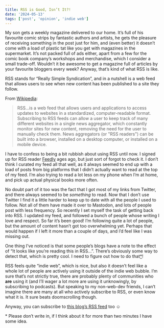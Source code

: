 ```yaml
---
title: RSS is Good, Isn’t It?!
date: '2024-05-13'
tags: ['post', 'opinion', 'indie web']
---
```


My son gets a weekly magazine delivered to our home. It’s full of his favourite comic strips by fantastic authors and artists, he gets the pleasure of receiving something in the post just for him, and (even better) it doesn’t come with a load of plastic tat like you get with magazines in the supermarket. It’s not packed full of ads either, apart from a few for the comic book company’s workshops and merchandise, which I consider a small trade-off. Wouldn’t it be awesome to get a magazine full of articles by your favourite bloggers every week? Anyway, that’s kind of what RSS is like.

RSS stands for “Really Simple Syndication”, and in a nutshell is a web feed that allows users to see when new content has been published to a site they follow.

From [Wikipedia](https://en.wikipedia.org/wiki/RSS):

> RSS...is a web feed that allows users and applications to access updates to websites in a standardized, computer-readable format. Subscribing to RSS feeds can allow a user to keep track of many different websites in a single news aggregator, which constantly monitor sites for new content, removing the need for the user to manually check them. News aggregators (or "RSS readers") can be built into a browser, installed on a desktop computer, or installed on a mobile device.

I have to confess to being a bit rubbish about using RSS until now. I signed up for RSS reader [Feedly](https://feedly.com) ages ago, but just sort of forgot to check it. I don’t think I curated my feed all that well, as it always seemed to end up with a load of posts from big platforms that I didn’t actually want to read at the top of my feed. I’m also trying to read a lot less on my phone when I’m at home, and pick up actual physical books more often.

No doubt part of it too was the fact that I got most of my links from Twitter, and there always seemed to be _something_ to read. Now that I don’t use Twitter I find it a little harder to keep up to date with all the people I used to follow. Not all of them have made it over to Mastodon, and lots of people post with less frequency. So recently I set myself the task of getting back into RSS. I updated my feed, and followed a bunch of people whose writing I love and respect. So far it’s been good! I’m following quite a lot of people, but the amount of content hasn’t got too overwhelming yet. Perhaps that would happen if I left it more than a couple of days, and I’d feel like I was missing out.

One thing I’ve noticed is that some people’s blogs have a note to the effect of “It looks like you’re reading this in RSS...”. There’s obviously some way to detect that, which is pretty cool. I need to figure out how to do that[\*](#footnote)!

RSS feels quite “indie web”, which is nice, but also it doesn’t feel like a whole lot of people are actively using it outside of the indie web bubble. I’m sure that’s not strictly true, there are probably plenty of communities who **are** using it (and I’ll wager a lot more are using it unknowingly, by subscribing to podcasts). But speaking to my non-web-dev friends, I can’t imagine there are many at all who actively subscribe to RSS, or even know what it is. It sure beats doomscrolling though.

Anyway, you can subscribe to [this blog’s RSS feed](/rss.xml) too ☺️

<p id=“footnote”>* Please don’t write in, if I think about it for more than two minutes I have some idea.</p>
